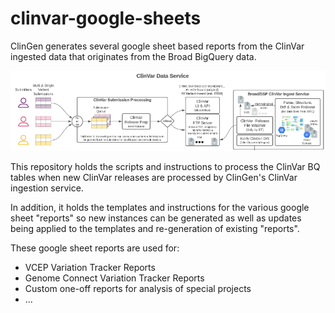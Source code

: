 # clinvar-google-sheets
ClinGen generates several google sheet based reports from the ClinVar ingested data that originates from the Broad BigQuery data.

![ClinVar Ingest Service](files/clinvar%20ingest%20diagram.png)

This repository holds the scripts and instructions to process the ClinVar BQ tables when new ClinVar releases are processed by ClinGen's ClinVar ingestion service.

In addition, it holds the templates and instructions for the various google sheet "reports" so new instances can be generated as well as updates being applied to the templates and re-generation of existing "reports".

These google sheet reports are used for:
* VCEP Variation Tracker Reports
* Genome Connect Variation Tracker Reports
* Custom one-off reports for analysis of special projects
* ...


